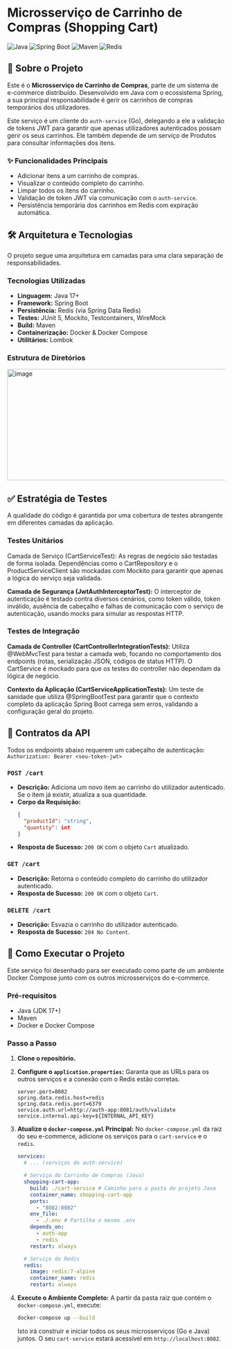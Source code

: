 # Microsserviço de Carrinho de Compras (Shopping Cart)

![Java](https://img.shields.io/badge/Java-17-blue.svg)
![Spring Boot](https://img.shields.io/badge/Spring%20Boot-3.3-green.svg)
![Maven](https://img.shields.io/badge/Maven-4.0-orange.svg)
![Redis](https://img.shields.io/badge/Redis-7.2-red.svg)

## 📖 Sobre o Projeto

Este é o **Microsserviço de Carrinho de Compras**, parte de um sistema de e-commerce distribuído. Desenvolvido em Java com o ecossistema Spring, a sua principal responsabilidade é gerir os carrinhos de compras temporários dos utilizadores.

Este serviço é um cliente do `auth-service` (Go), delegando a ele a validação de tokens JWT para garantir que apenas utilizadores autenticados possam gerir os seus carrinhos. Ele também depende de um serviço de Produtos para consultar informações dos itens.

### ✨ Funcionalidades Principais
* Adicionar itens a um carrinho de compras.
* Visualizar o conteúdo completo do carrinho.
* Limpar todos os itens do carrinho.
* Validação de token JWT via comunicação com o `auth-service`.
* Persistência temporária dos carrinhos em Redis com expiração automática.

## 🛠️ Arquitetura e Tecnologias

O projeto segue uma arquitetura em camadas para uma clara separação de responsabilidades.

### Tecnologias Utilizadas
* **Linguagem:** Java 17+
* **Framework:** Spring Boot
* **Persistência:** Redis (via Spring Data Redis)
* **Testes:** JUnit 5, Mockito, Testcontainers, WireMock
* **Build:** Maven
* **Containerização:** Docker & Docker Compose
* **Utilitários:** Lombok

### Estrutura de Diretórios

<img width="605" height="257" alt="image" src="https://github.com/user-attachments/assets/9c43d165-4f51-498e-9dd8-c5ed10241aba" />

## ✅ Estratégia de Testes

A qualidade do código é garantida por uma cobertura de testes abrangente em diferentes camadas da aplicação.

### Testes Unitários
Camada de Serviço (CartServiceTest): As regras de negócio são testadas de forma isolada. Dependências como o CartRepository e o ProductServiceClient são mockadas com Mockito para garantir que apenas a lógica do serviço seja validada.

**Camada de Segurança (JwtAuthInterceptorTest):** O interceptor de autenticação é testado contra diversos cenários, como token válido, token inválido, ausência de cabeçalho e falhas de comunicação com o serviço de autenticação, usando mocks para simular as respostas HTTP.

### Testes de Integração
**Camada de Controller (CartControllerIntegrationTests):** Utiliza @WebMvcTest para testar a camada web, focando no comportamento dos endpoints (rotas, serialização JSON, códigos de status HTTP). O CartService é mockado para que os testes do controller não dependam da lógica de negócio.

**Contexto da Aplicação (CartServiceApplicationTests):** Um teste de sanidade que utiliza @SpringBootTest para garantir que o contexto completo da aplicação Spring Boot carrega sem erros, validando a configuração geral do projeto.

## 📜 Contratos da API

Todos os endpoints abaixo requerem um cabeçalho de autenticação: `Authorization: Bearer <seu-token-jwt>`

### `POST /cart`
* **Descrição:** Adiciona um novo item ao carrinho do utilizador autenticado. Se o item já existir, atualiza a sua quantidade.
* **Corpo da Requisição:**
    ```json
    {
      "productId": "string",
      "quantity": int
    }
    ```
* **Resposta de Sucesso:** `200 OK` com o objeto `Cart` atualizado.

### `GET /cart`
* **Descrição:** Retorna o conteúdo completo do carrinho do utilizador autenticado.
* **Resposta de Sucesso:** `200 OK` com o objeto `Cart`.

### `DELETE /cart`
* **Descrição:** Esvazia o carrinho do utilizador autenticado.
* **Resposta de Sucesso:** `204 No Content`.

## 🚀 Como Executar o Projeto

Este serviço foi desenhado para ser executado como parte de um ambiente Docker Compose junto com os outros microsserviços do e-commerce.

### Pré-requisitos
* Java (JDK 17+)
* Maven
* Docker e Docker Compose

### Passo a Passo
1.  **Clone o repositório.**

2.  **Configure o `application.properties`:**
    Garanta que as URLs para os outros serviços e a conexão com o Redis estão corretas.
    ```properties
    server.port=8082
    spring.data.redis.host=redis
    spring.data.redis.port=6379
    service.auth.url=http://auth-app:8081/auth/validate
    service.internal.api-key=${INTERNAL_API_KEY}
    ```

3.  **Atualize o `docker-compose.yml` Principal:**
    No `docker-compose.yml` da raiz do seu e-commerce, adicione os serviços para o `cart-service` e o `redis`.
    ```yaml
    services:
      # ... (serviços do auth-service)

      # Serviço do Carrinho de Compras (Java)
      shopping-cart-app:
        build: ./cart-service # Caminho para a pasta do projeto Java
        container_name: shopping-cart-app
        ports:
          - "8082:8082"
        env_file:
          - ./.env # Partilha o mesmo .env
        depends_on:
          - auth-app
          - redis
        restart: always

      # Serviço do Redis
      redis:
        image: redis:7-alpine
        container_name: redis
        restart: always

4.  **Execute o Ambiente Completo:**
    A partir da pasta raiz que contém o `docker-compose.yml`, execute:
    ```bash
    docker-compose up --build
    ```
    Isto irá construir e iniciar todos os seus microsserviços (Go e Java) juntos. O seu `cart-service` estará acessível em `http://localhost:8082`.
